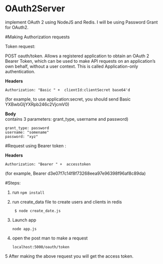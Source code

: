 # OAuth2Server
 implement OAuth 2 using NodeJS and Redis. I will be using Password Grant for OAuth2.

#Making Authorization requests

Token request:

POST oauth/token. Allows a registered application to obtain an OAuth 2 Bearer Token, which can be used to make API requests on an application’s own behalf, without a user context. This is called Application-only authentication.

**Headers**

    Authorization: "Basic " +  clientId:clientSecret base64'd
    
(for example, to use application:secret, you should send 
Basic YXBwbGljYXRpb246c2VjcmV0)

**Body**   
contains 3 parameters: grant_type, username and password)

    grant_type: password
    username: "somename"
    password: "xyz"


#Request using Bearer token :

**Headers**

    Authorization: "Bearer " +  accesstoken
    
(for example, Bearer d3e07f7c14f8f73268eea97e96398f96af8c89da)


#Steps:
1. run `npm install`
2. run create_data file to create users and clients in redis

   ` $ node create_date.js`
3. Launch app

   `node app.js`

4. open the post man to make a request

   `localhost:5000/oauth/token`

5 After making the above request you will get the access token.

